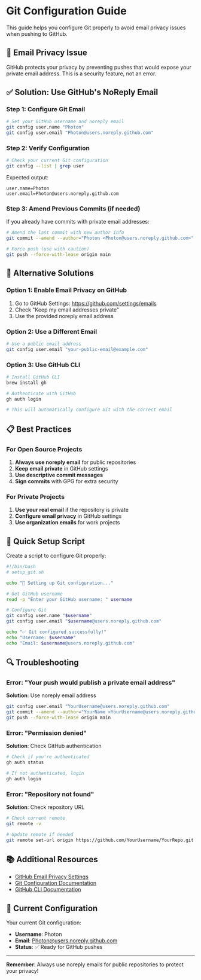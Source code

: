 # Git Configuration Guide

This guide helps you configure Git properly to avoid email privacy issues when pushing to GitHub.

## 🚨 Email Privacy Issue

GitHub protects your privacy by preventing pushes that would expose your private email address. This is a security feature, not an error.

## ✅ Solution: Use GitHub's NoReply Email

### Step 1: Configure Git Email

```bash
# Set your GitHub username and noreply email
git config user.name "Photon"
git config user.email "Photon@users.noreply.github.com"
```

### Step 2: Verify Configuration

```bash
# Check your current Git configuration
git config --list | grep user
```

Expected output:
```
user.name=Photon
user.email=Photon@users.noreply.github.com
```

### Step 3: Amend Previous Commits (if needed)

If you already have commits with private email addresses:

```bash
# Amend the last commit with new author info
git commit --amend --author="Photon <Photon@users.noreply.github.com>" --no-edit

# Force push (use with caution)
git push --force-with-lease origin main
```

## 🔧 Alternative Solutions

### Option 1: Enable Email Privacy on GitHub

1. Go to GitHub Settings: https://github.com/settings/emails
2. Check "Keep my email addresses private"
3. Use the provided noreply email address

### Option 2: Use a Different Email

```bash
# Use a public email address
git config user.email "your-public-email@example.com"
```

### Option 3: Use GitHub CLI

```bash
# Install GitHub CLI
brew install gh

# Authenticate with GitHub
gh auth login

# This will automatically configure Git with the correct email
```

## 📋 Best Practices

### For Open Source Projects

1. **Always use noreply email** for public repositories
2. **Keep email private** in GitHub settings
3. **Use descriptive commit messages**
4. **Sign commits** with GPG for extra security

### For Private Projects

1. **Use your real email** if the repository is private
2. **Configure email privacy** in GitHub settings
3. **Use organization emails** for work projects

## 🚀 Quick Setup Script

Create a script to configure Git properly:

```bash
#!/bin/bash
# setup_git.sh

echo "🔧 Setting up Git configuration..."

# Get GitHub username
read -p "Enter your GitHub username: " username

# Configure Git
git config user.name "$username"
git config user.email "$username@users.noreply.github.com"

echo "✅ Git configured successfully!"
echo "Username: $username"
echo "Email: $username@users.noreply.github.com"
```

## 🔍 Troubleshooting

### Error: "Your push would publish a private email address"

**Solution**: Use noreply email address

```bash
git config user.email "YourUsername@users.noreply.github.com"
git commit --amend --author="YourName <YourUsername@users.noreply.github.com>" --no-edit
git push --force-with-lease origin main
```

### Error: "Permission denied"

**Solution**: Check GitHub authentication

```bash
# Check if you're authenticated
gh auth status

# If not authenticated, login
gh auth login
```

### Error: "Repository not found"

**Solution**: Check repository URL

```bash
# Check current remote
git remote -v

# Update remote if needed
git remote set-url origin https://github.com/YourUsername/YourRepo.git
```

## 📚 Additional Resources

- [GitHub Email Privacy Settings](https://github.com/settings/emails)
- [Git Configuration Documentation](https://git-scm.com/book/en/v2/Getting-Started-First-Time-Git-Setup)
- [GitHub CLI Documentation](https://cli.github.com/)

## 🎯 Current Configuration

Your current Git configuration:
- **Username**: Photon
- **Email**: Photon@users.noreply.github.com
- **Status**: ✅ Ready for GitHub pushes

---

**Remember**: Always use noreply emails for public repositories to protect your privacy! 